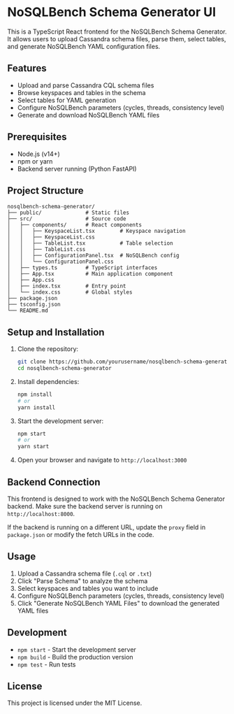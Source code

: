 # NoSQLBench Schema Generator UI

This is a TypeScript React frontend for the NoSQLBench Schema Generator. It allows users to upload Cassandra schema files, parse them, select tables, and generate NoSQLBench YAML configuration files.

## Features

- Upload and parse Cassandra CQL schema files
- Browse keyspaces and tables in the schema
- Select tables for YAML generation
- Configure NoSQLBench parameters (cycles, threads, consistency level)
- Generate and download NoSQLBench YAML files

## Prerequisites

- Node.js (v14+)
- npm or yarn
- Backend server running (Python FastAPI)

## Project Structure

```
nosqlbench-schema-generator/
├── public/              # Static files
├── src/                 # Source code
│   ├── components/      # React components
│   │   ├── KeyspaceList.tsx        # Keyspace navigation
│   │   ├── KeyspaceList.css
│   │   ├── TableList.tsx           # Table selection
│   │   ├── TableList.css
│   │   ├── ConfigurationPanel.tsx  # NoSQLBench config
│   │   └── ConfigurationPanel.css
│   ├── types.ts         # TypeScript interfaces
│   ├── App.tsx          # Main application component
│   ├── App.css
│   ├── index.tsx        # Entry point
│   └── index.css        # Global styles
├── package.json
├── tsconfig.json
└── README.md
```

## Setup and Installation

1. Clone the repository:
   ```bash
   git clone https://github.com/yourusername/nosqlbench-schema-generator.git
   cd nosqlbench-schema-generator
   ```

2. Install dependencies:
   ```bash
   npm install
   # or
   yarn install
   ```

3. Start the development server:
   ```bash
   npm start
   # or
   yarn start
   ```

4. Open your browser and navigate to `http://localhost:3000`

## Backend Connection

This frontend is designed to work with the NoSQLBench Schema Generator backend. Make sure the backend server is running on `http://localhost:8000`.

If the backend is running on a different URL, update the `proxy` field in `package.json` or modify the fetch URLs in the code.

## Usage

1. Upload a Cassandra schema file (`.cql` or `.txt`)
2. Click "Parse Schema" to analyze the schema
3. Select keyspaces and tables you want to include
4. Configure NoSQLBench parameters (cycles, threads, consistency level)
5. Click "Generate NoSQLBench YAML Files" to download the generated YAML files

## Development

- `npm start` - Start the development server
- `npm build` - Build the production version
- `npm test` - Run tests

## License

This project is licensed under the MIT License.